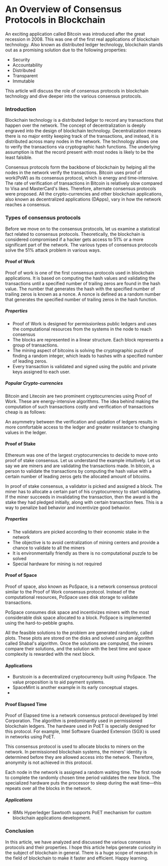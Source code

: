 # An Overview of Consensus Protocols in Blockchain

An exciting application called Bitcoin was introduced after the great recession in 2008. This was one of the first real applications of blockchain technology. Also known as distributed ledger technology, blockchain stands out as a promising solution due to the following properties:

- Security
- Accountability
- Distributed
- Transparent 
- Immutable

This article will discuss the role of consensus protocols in blockchain technology and dive deeper into the various consensus protocols. 

### Introduction

Blockchain technology is a distributed ledger to record any transactions that happen over the network. The concept of decentralization is deeply engraved into the design of blockchain technology. Decentralization means there is no major entity keeping track of the transactions, and instead, it is distributed across many nodes in the network. The technology allows one to verify the transactions via cryptographic hash functions. The underlying assumption is that the record present with most nodes is likely to be the least falsible. 

Consensus protocols form the backbone of blockchain by helping all the nodes in the network verify the transactions. Bitcoin uses proof of work(PoW) as its consensus protocol, which is energy and time-intensive. The rate of verification of transactions in Bitcoin is relatively slow compared to Visa and MasterCard's likes. Therefore, alternate consensus protocols were proposed. All the crypto-currencies and other blockchain applications, also known as decentralized applications (DApps), vary in how the network reaches a consensus. 

### Types of consensus protocols

Before we move on to the consensus protocols, let us examine a statistical fact related to consensus protocols. Theoretically, the blockchain is considered compromised if a hacker gets access to 51% or a more significant part of the network. The various types of consensus protocols solve the 51% attack problem in various ways.

#### Proof of Work

Proof of work is one of the first consensus protocols used in blockchain applications. It is based on computing the hash values and validating the transactions until a specified number of trailing zeros are found in the hash value. The number that generates the hash with the specified number of trailing zeros is known as a nonce. A nonce is defined as a random number that generates the specified number of trailing zeros in the hash function. 

##### Properties

- Proof of Work is designed for permissionless public ledgers and uses the computational resources from the systems in the node to reach consensus
- The blocks are represented in a linear structure. Each block represents a group of transactions.
- The mining aspect of bitcoins is solving the cryptographic puzzle of finding a random integer, which leads to hashes with a specified number of leading zeros. 
- Every transaction is validated and signed using the public and private keys assigned to each user. 


##### Popular Crypto-currencies

Bitcoin and Litecoin are two prominent cryptocurrencies using Proof of Work. These are energy-intensive algorithms. The idea behind making the computation of such transactions costly and verification of transactions cheap is as follows: 

An asymmetry between the verification and updation of ledgers results in more comfortable access to the ledger and greater resistance to changing values in the ledger. 

#### Proof of  Stake

Ethereum was one of the largest cryptocurrencies to decide to move onto proof of stake consensus. Let us understand the example intuitively. Let us say we are miners and are validating the transactions made. In bitcoin, a person to validate the transactions by computing the hash value with a certain number of leading zeros gets the allocated amount of bitcoins. 

In proof of stake consensus, a validator is picked and assigned a block. The miner has to allocate a certain part of his cryptocurrency to start validating. If the miner succeeds in invalidating the transaction, then the award is the stake they had pledged initially, along with certain transaction fees. This is a way to penalize bad behavior and incentivize good behavior.

##### Properties

- The validators are picked according to their economic stake in the network
- The objective is to avoid centralization of mining centers and provide a chance to validate to all the miners
- It is environmentally friendly as there is no computational puzzle to be solved
- Special hardware for mining is not required


#### Proof of Space

Proof of space, also known as PoSpace, is a network consensus protocol similar to the Proof of Work consensus protocol. Instead of the computational resources, PoSpace uses disk storage to validate transactions.

PoSpace consumes disk space and incentivizes miners with the most considerable disk space allocated to a block. PoSpace is implemented using the hard-to-pebble graphs. 

All the feasible solutions to the problem are generated randomly, called plots. These plots are stored on the disks and solved using an algorithm called Shabal's algorithm. Once the solutions are computed, the miners compare their solutions, and the solution with the best time and space complexity is rewarded with the next block.

#### Applications
- Burstcoin is a decentralized cryptocurrency built using PoSpace. The value proposition is to aid payment systems. 
- SpaceMint is another example in its early conceptual stages.
- 
#### Proof Elapsed Time

Proof of Elapsed time is a network consensus protocol developed by Intel Corporation. The algorithm is predominantly used in permissioned blockchain ledgers. The hardware used in PoET is specially designed for this protocol. For example, Intel Software Guarded Extension (SGX) is used in networks using PoET. 

This consensus protocol is used to allocate blocks to miners on the network. In permissioned blockchain systems, the miners' identity is determined before they are allowed access into the network. Therefore, anonymity is not achieved in this protocol. 

Each node in the network is assigned a random waiting time. The first node to complete the randomly chosen time period validates the new block. The specialized hardware puts the processor to sleep during the wait time—this repeats over all the blocks in the network. 

##### Applications

- IBMs Hyperledger Sawtooth supports PoET mechanism for custom blockchain applications development.

### Conclusion

In this article, we have analyzed and discussed the various consensus protocols and their properties. I hope this article helps generate curiosity in the subject of blockchain in general. There is a huge scope of research in the field of blockchain to make it faster and efficient. Happy learning. 


